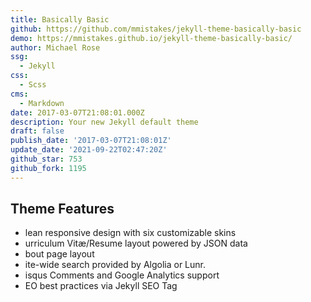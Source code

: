 ```yaml
---
title: Basically Basic
github: https://github.com/mmistakes/jekyll-theme-basically-basic
demo: https://mmistakes.github.io/jekyll-theme-basically-basic/
author: Michael Rose
ssg:
  - Jekyll
css:
  - Scss
cms:
  - Markdown
date: 2017-03-07T21:08:01.000Z
description: Your new Jekyll default theme
draft: false
publish_date: '2017-03-07T21:08:01Z'
update_date: '2021-09-22T02:47:20Z'
github_star: 753
github_fork: 1195
---
```

## Theme Features
- lean responsive design with six customizable skins
- urriculum Vitæ/Resume layout powered by JSON data
- bout page layout
- ite-wide search provided by Algolia or Lunr.
- isqus Comments and Google Analytics support
- EO best practices via Jekyll SEO Tag